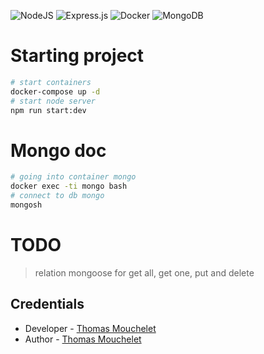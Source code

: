 
![NodeJS](https://img.shields.io/badge/node.js-6DA55F?style=for-the-badge&logo=node.js&logoColor=white)
![Express.js](https://img.shields.io/badge/express.js-%23404d59.svg?style=for-the-badge&logo=express&logoColor=%2361DAFB)
![Docker](https://img.shields.io/badge/docker-%230db7ed.svg?style=for-the-badge&logo=docker&logoColor=white)
![MongoDB](https://img.shields.io/badge/MongoDB-%234ea94b.svg?style=for-the-badge&logo=mongodb&logoColor=white)

# Starting project

```bash
# start containers
docker-compose up -d
# start node server
npm run start:dev
```


# Mongo doc

```bash
# going into container mongo
docker exec -ti mongo bash
# connect to db mongo
mongosh
```

# TODO

> relation mongoose for get all, get one, put and delete

## Credentials

- Developer - [Thomas Mouchelet](https://github.com/ThomasMouchelet)
- Author - [Thomas Mouchelet](https://github.com/ThomasMouchelet)